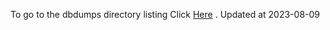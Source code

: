 To go to the dbdumps directory listing Click [Here](https://ipfs.io/ipfs/bafkreihjn3q74hf5w3kp7sbv4aapy26eod2zq5l3zmqizx76pgvioy2poi) . Updated at 2023-08-09